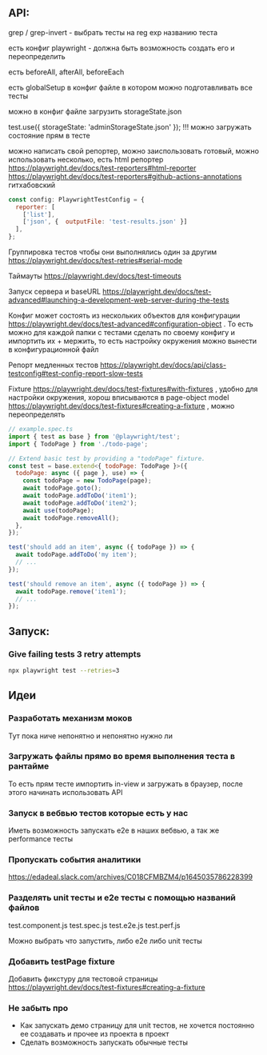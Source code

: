 ## API:

grep / grep-invert - выбрать тесты на reg exp названию теста

есть конфиг playwright - должна быть возможность создать его и переопределить

есть beforeAll, afterAll, beforeEach

есть globalSetup в конфиг файле в котором можно подготавливать все тесты

можно в конфиг файле загрузить storageState.json

test.use({ storageState: 'adminStorageState.json' }); !!! можно загружать состояние прям в тесте

можно написать свой репортер, можно заиспользовать готовый, можно использовать несколько, есть html репортер https://playwright.dev/docs/test-reporters#html-reporter
https://playwright.dev/docs/test-reporters#github-actions-annotations гитхабовский

```javascript
const config: PlaywrightTestConfig = {
  reporter: [
    ['list'],
    ['json', {  outputFile: 'test-results.json' }]
  ],
};
```

Группировка тестов чтобы они выполнялись один за другим https://playwright.dev/docs/test-retries#serial-mode

Таймауты https://playwright.dev/docs/test-timeouts

Запуск сервера и baseURL https://playwright.dev/docs/test-advanced#launching-a-development-web-server-during-the-tests

Конфиг может состоять из нескольких объектов для конфигурации https://playwright.dev/docs/test-advanced#configuration-object . То есть можно для каждой папки с тестами сделать по своему конфигу и импортить их + мержить,
то есть настройку окружения можно вынести в конфигурационной файл

Репорт медленных тестов https://playwright.dev/docs/api/class-testconfig#test-config-report-slow-tests

Fixture https://playwright.dev/docs/test-fixtures#with-fixtures , удобно для настройки окружения, хорош вписываются в page-object model
https://playwright.dev/docs/test-fixtures#creating-a-fixture , можно переопределять

```javascript
// example.spec.ts
import { test as base } from '@playwright/test';
import { TodoPage } from './todo-page';

// Extend basic test by providing a "todoPage" fixture.
const test = base.extend<{ todoPage: TodoPage }>({
  todoPage: async ({ page }, use) => {
    const todoPage = new TodoPage(page);
    await todoPage.goto();
    await todoPage.addToDo('item1');
    await todoPage.addToDo('item2');
    await use(todoPage);
    await todoPage.removeAll();
  },
});

test('should add an item', async ({ todoPage }) => {
  await todoPage.addToDo('my item');
  // ...
});

test('should remove an item', async ({ todoPage }) => {
  await todoPage.remove('item1');
  // ...
});
```

## Запуск:

### Give failing tests 3 retry attempts

```bash
npx playwright test --retries=3
```

## Идеи

### Разработать механизм моков

Тут пока ниче непонятно и непонятно нужно ли

### Загружать файлы прямо во время выполнения теста в рантайме

То есть прям тесте импортить in-view и загружать в браузер, после этого начинать использовать API

### Запуск в вебвью тестов которые есть у нас

Иметь возможность запускать e2e в наших вебвью, а так же performance тесты

### Пропускать события аналитики

https://edadeal.slack.com/archives/C018CFMBZM4/p1645035786228399

### Разделять unit тесты и e2e тесты с помощью названий файлов

test.component.js
test.spec.js
test.e2e.js
test.perf.js

Можно выбрать что запустить, либо e2e либо unit тесты

### Добавить testPage fixture

Добавить фикстуру для тестовой страницы https://playwright.dev/docs/test-fixtures#creating-a-fixture

### Не забыть про

- Как запускать демо страницу для unit тестов, не хочется постоянно ее создавать и прочее из проекта в проект
- Сделать возможность запускать обычные тесты

### 